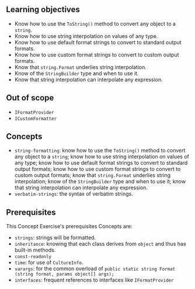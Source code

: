 ## Learning objectives

- Know how to use the `ToString()` method to convert any object to a `string`.
- Know how to use string interpolation on values of any type.
- Know how to use default format strings to convert to standard output formats.
- Know how to use custom format strings to convert to custom output formats.
- Know that `string.Format` underlies string interpolation.
- Know of the `StringBuilder` type and when to use it.
- Know that string interpolation can interpolate any expression.

## Out of scope

- `IFormatProvider`
- `ICustomFormatter`

## Concepts

- `string-formatting`: know how to use the `ToString()` method to convert any object to a `string`; know how to use string interpolation on values of any type; know how to use default format strings to convert to standard output formats; know how to use custom format strings to convert to custom output formats; know that `string.Format` underlies string interpolation; know of the `StringBuilder` type and when to use it; know that string interpolation can interpolate any expression.
- `verbatim-strings`: the syntax of verbatim strings.

## Prerequisites

This Concept Exercise's prerequisites Concepts are:

- `strings`: strings will be formatted.
- `inheritance`: knowing that each class derives from `object` and thus has built-in methods.
- `const-readonly`
- `time`: for use of `CultureInfo`.
- `varargs`: for the common overload of `public static string Format (string format, params object[] args);`
- `interfaces`: frequent references to interfaces like `IFormatProvider`
